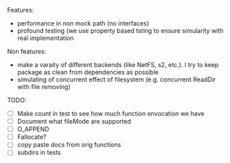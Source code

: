Features:
- performance in non mock path (no interfaces)
- profound testing (we use property based tsting to ensure simularity with real implementation

Non features:
- make a varaity of different backends (like NetFS, s2, etc.). I try to keep package as clean from dependencies as possible
- simulating of concurrent effect of filesystem (e.g. concurrent ReadDir with file removing)

TODO:
- [ ] Make count in test to see how much function envocation we have
- [ ] Document what fileMode are supported
- [ ] O_APPEND
- [ ] Fallocate?
- [ ] copy paste docs from orig functions
- [ ] subdirs in tests
